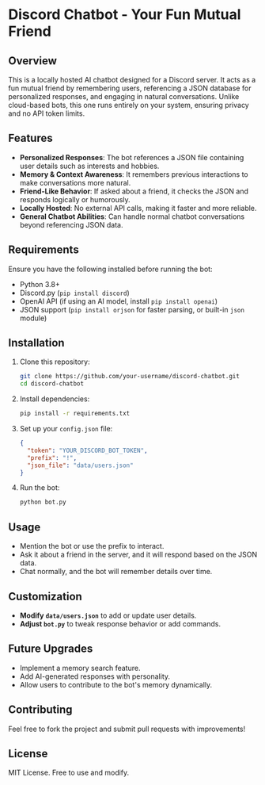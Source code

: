 # Discord Chatbot - Your Fun Mutual Friend

## Overview
This is a locally hosted AI chatbot designed for a Discord server. It acts as a fun mutual friend by remembering users, referencing a JSON database for personalized responses, and engaging in natural conversations. Unlike cloud-based bots, this one runs entirely on your system, ensuring privacy and no API token limits.

## Features
- **Personalized Responses**: The bot references a JSON file containing user details such as interests and hobbies.
- **Memory & Context Awareness**: It remembers previous interactions to make conversations more natural.
- **Friend-Like Behavior**: If asked about a friend, it checks the JSON and responds logically or humorously.
- **Locally Hosted**: No external API calls, making it faster and more reliable.
- **General Chatbot Abilities**: Can handle normal chatbot conversations beyond referencing JSON data.

## Requirements
Ensure you have the following installed before running the bot:
- Python 3.8+
- Discord.py (`pip install discord`)
- OpenAI API (if using an AI model, install `pip install openai`)
- JSON support (`pip install orjson` for faster parsing, or built-in `json` module)

## Installation
1. Clone this repository:
   ```bash
   git clone https://github.com/your-username/discord-chatbot.git
   cd discord-chatbot
   ```
2. Install dependencies:
   ```bash
   pip install -r requirements.txt
   ```
3. Set up your `config.json` file:
   ```json
   {
     "token": "YOUR_DISCORD_BOT_TOKEN",
     "prefix": "!",
     "json_file": "data/users.json"
   }
   ```
4. Run the bot:
   ```bash
   python bot.py
   ```

## Usage
- Mention the bot or use the prefix to interact.
- Ask it about a friend in the server, and it will respond based on the JSON data.
- Chat normally, and the bot will remember details over time.

## Customization
- **Modify `data/users.json`** to add or update user details.
- **Adjust `bot.py`** to tweak response behavior or add commands.

## Future Upgrades
- Implement a memory search feature.
- Add AI-generated responses with personality.
- Allow users to contribute to the bot's memory dynamically.

## Contributing
Feel free to fork the project and submit pull requests with improvements!

## License
MIT License. Free to use and modify.


